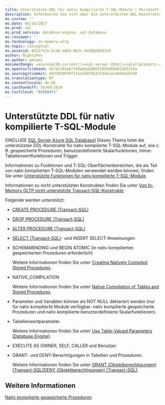 ```yaml
---
title: Unterstützte DDL für nativ kompilierte T-SQL-Module | Microsoft Dokumentation
description: Informieren Sie sich über die unterstützten DDL-Konstrukte für nativ kompilierte T-SQL-Module, z. B. gespeicherte Prozeduren, benutzerdefinierte Skalarfunktionen, Inline-Tabellenwertfunktionen und Trigger.
ms.custom: ''
ms.date: 03/16/2017
ms.prod: sql
ms.prod_service: database-engine, sql-database
ms.reviewer: ''
ms.technology: in-memory-oltp
ms.topic: conceptual
ms.assetid: 6b21f47e-bceb-4054-8b3c-9d39bb9583c0
author: MightyPen
ms.author: genemi
monikerRange: =azuresqldb-current||>=sql-server-2016||=sqlallproducts-allversions||>=sql-server-linux-2017||=azuresqldb-mi-current
ms.openlocfilehash: 9e7dc391e0f199ab6ab8855599506bb01365333a
ms.sourcegitcommit: 4d370399f6f142e25075b3714e5c2ce056b1bfd0
ms.translationtype: HT
ms.contentlocale: de-DE
ms.lasthandoff: 10/09/2020
ms.locfileid: "91868471"
---
```

# <a name="supported-ddl-for-natively-compiled-t-sql-modules"></a>Unterstützte DDL für nativ kompilierte T-SQL-Module
[!INCLUDE [SQL Server Azure SQL Database](../../includes/applies-to-version/sql-asdb.md)]
  Dieses Thema listet die unterstützten DDL-Konstrukte für nativ kompilierte T-SQL-Module auf, wie z. B. gespeicherte Prozeduren, benutzerdefinierte Skalarfunktionen, Inline-Tabellenwertfunktionen und Trigger.  
  
 Informationen zu Funktionen und T-SQL-Oberflächenbereichen, die als Teil von nativ kompilierten T-SQL-Modulen verwendet werden können, finden Sie unter [Unterstützte Funktionen für nativ kompilierte T-SQL-Module](../../relational-databases/in-memory-oltp/supported-features-for-natively-compiled-t-sql-modules.md).  
  
 Informationen zu nicht unterstützten Konstrukten finden Sie unter [Von In-Memory OLTP nicht unterstützte Transact-SQL-Konstrukte](../../relational-databases/in-memory-oltp/transact-sql-constructs-not-supported-by-in-memory-oltp.md).  
  
 Folgende werden unterstützt:  
  
-   [CREATE PROCEDURE &#40;Transact-SQL&#41;](../../t-sql/statements/create-procedure-transact-sql.md)  
  
-   [DROP PROCEDURE &#40;Transact-SQL&#41;](../../t-sql/statements/drop-procedure-transact-sql.md)  
  
-   [ALTER PROCEDURE &#40;Transact-SQL&#41;](../../t-sql/statements/alter-procedure-transact-sql.md)  
  
-   [SELECT &#40;Transact-SQL&#41;](../../t-sql/queries/select-transact-sql.md)- und INSERT SELECT-Anweisungen  
  
-   SCHEMABINDING und BEGIN ATOMIC (in nativ kompilierten gespeicherten Prozeduren erforderlich)  
  
     Weitere Informationen finden Sie unter [Creating Natively Compiled Stored Procedures](../../relational-databases/in-memory-oltp/creating-natively-compiled-stored-procedures.md).  
  
-   NATIVE_COMPILATION  
  
     Weitere Informationen finden Sie unter [Native Compilation of Tables and Stored Procedures](../../relational-databases/in-memory-oltp/native-compilation-of-tables-and-stored-procedures.md).  
  
-   Parameter und Variablen können als NOT NULL deklariert werden (nur für nativ kompilierte Module verfügbar: nativ kompilierte gespeicherte Prozeduren und nativ kompilierte benutzerdefinierte Skalarfunktionen).  
  
-   Tabellenwertparameter.  
  
     Weitere Informationen finden Sie unter [Use Table-Valued Parameters &#40;Database Engine&#41;](../../relational-databases/tables/use-table-valued-parameters-database-engine.md).  
  
-   EXECUTE AS OWNER, SELF, CALLER und Benutzer.  
  
-   GRANT- und DENY-Berechtigungen in Tabellen und Prozeduren.  
  
     Weitere Informationen finden Sie unter [GRANT (Objektberechtigungen) &#40;Transact-SQL&#41;](../../t-sql/statements/grant-object-permissions-transact-sql.md)[DENY (Objektberechtigungen) &#40;Transact-SQL&#41;](../../t-sql/statements/deny-object-permissions-transact-sql.md).  
  
## <a name="see-also"></a>Weitere Informationen  
 [Nativ kompilierte gespeicherte Prozeduren](./a-guide-to-query-processing-for-memory-optimized-tables.md)  
  
